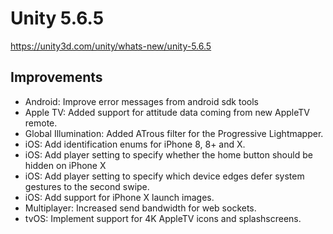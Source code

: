 # Unity 5.6.5
https://unity3d.com/unity/whats-new/unity-5.6.5

## Improvements

<ul>
<li>Android: Improve error messages from android sdk tools</li>
<li>Apple TV: Added support for attitude data coming from new AppleTV remote.</li>
<li>Global Illumination: Added ATrous filter for the Progressive Lightmapper.</li>
<li>iOS: Add identification enums for iPhone 8, 8+ and X.</li>
<li>iOS: Add player setting to specify whether the home button should be hidden on iPhone X</li>
<li>iOS: Add player setting to specify which device edges defer system gestures to the second swipe.</li>
<li>iOS: Add support for iPhone X launch images.</li>
<li>Multiplayer: Increased send bandwidth for web sockets.</li>
<li>tvOS: Implement support for 4K AppleTV icons and splashscreens.</li>
</ul>
